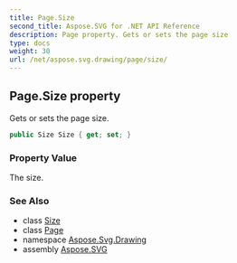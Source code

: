 ```yaml
---
title: Page.Size
second_title: Aspose.SVG for .NET API Reference
description: Page property. Gets or sets the page size
type: docs
weight: 30
url: /net/aspose.svg.drawing/page/size/
---
```

## Page.Size property

Gets or sets the page size.

```csharp
public Size Size { get; set; }
```

### Property Value

The size.

### See Also

* class [Size](../../size/)
* class [Page](../)
* namespace [Aspose.Svg.Drawing](../../page/)
* assembly [Aspose.SVG](../../../)

